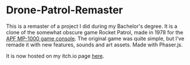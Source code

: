 # Drone-Patrol-Remaster

This is a remaster of a project I did during my Bachelor's degree.  It is a clone of the somewhat obscure game Rocket Patrol, made in 1978 for the [APF MP-1000 game console](https://en.wikipedia.org/wiki/APF-MP1000).  The original game was quite simple, but I've remade it with new features, sounds and art assets.  Made with Phaser.js.

It is now hosted on my itch.io page [here](https://riverkarst.itch.io/rocket-raider).